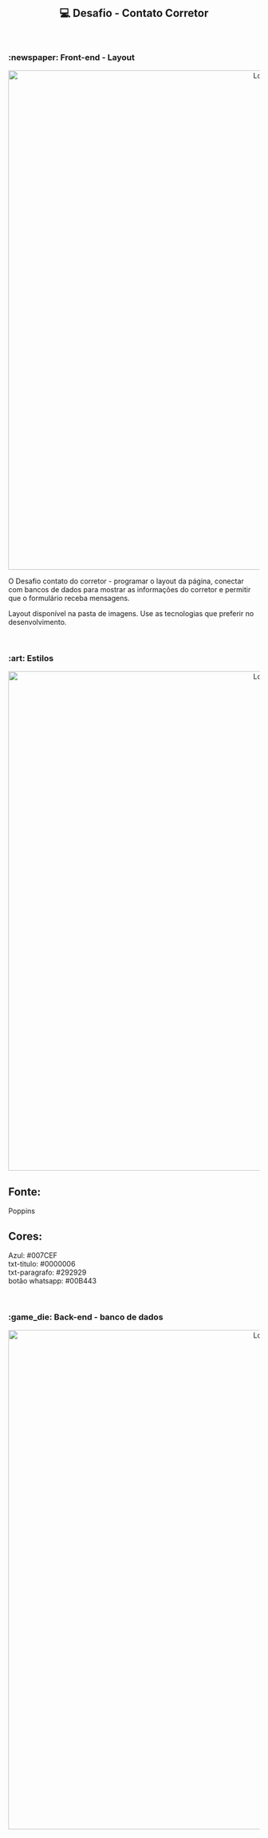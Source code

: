 <h2 align="center"> 💻 Desafio - Contato Corretor</h2> 




<br />
<h3 > :newspaper: Front-end - Layout</h3> 
<p align="center">
    <img src="https://github.com/Sara01romao/desafio-contato-corretor/assets/46323667/a2ee3a58-429b-4181-bcee-a4203d93cdd9" alt="Logo" width="1000">
   


 <br />
 
</p>



O Desafio contato do corretor - programar o layout da página, conectar com bancos de dados para mostrar as informações do corretor e permitir que o formulário receba mensagens.

 Layout disponível na pasta de imagens. Use as tecnologias que preferir no desenvolvimento. 


<br />
<h3 > :art: Estilos</h3> 
<p align="center">
    <img src="https://github.com/Sara01romao/desafio-contato-corretor/assets/46323667/b7d01e71-e9da-404a-80a2-c653b37174e7" alt="Logo" width="1000">
   
 <br />
 
</p>

## Fonte:
Poppins
## Cores:
Azul: #007CEF<br>
txt-titulo: #0000006<br>
txt-paragrafo: #292929 <br>
botão  whatsapp: #00B443




<br />

<h3 > :game_die: Back-end - banco de dados</h3> 
<p align="center">
    <img src="https://github.com/Sara01romao/desafio-contato-corretor/assets/46323667/1b87af13-b56e-4f49-8226-416977d6c159" alt="Logo" width="1000">
   



 <br />
 
</p>

